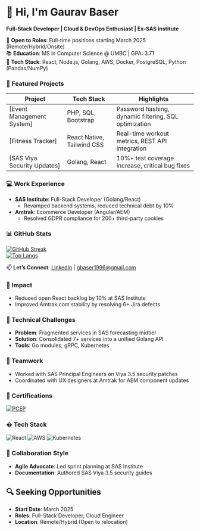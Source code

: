 # 👋 Hi, I'm Gaurav Baser  
**Full-Stack Developer | Cloud & DevOps Enthusiast | Ex-SAS Institute**  

💼 **Open to Roles**: Full-time positions starting March 2025 (Remote/Hybrid/Onsite)  
📚 **Education**: MS in Computer Science @ UMBC | GPA: 3.71  
🔧 **Tech Stack**: React, Node.js, Golang, AWS, Docker, PostgreSQL, Python (Pandas/NumPy)  

### 🚀 **Featured Projects**  
| Project | Tech Stack | Highlights |  
|---------|------------|------------|  
| [Event Management System] | PHP, SQL, Bootstrap | Password hashing, dynamic filtering, SQL optimization |  
| [Fitness Tracker]| React Native, Tailwind CSS | Real-time workout metrics, REST API integration |  
| [SAS Viya Security Updates] | Golang, React | 10%+ test coverage increase, critical bug fixes |  

### 💻 **Work Experience**  
- **SAS Institute**: Full-Stack Developer (Golang/React)  
  - Revamped backend systems, reduced technical debt by 10%  
- **Amtrak**: Ecommerce Developer (Angular/AEM)  
  - Resolved GDPR compliance for 200+ third-party cookies  

### 📊 **GitHub Stats**  
[![GitHub Streak](https://streak-stats.demolab.com?user=gaurav34-dev&theme=dark)](https://git.io/streak-stats)  
[![Top Langs](https://github-readme-stats.vercel.app/api/top-langs/?username=gaurav34-dev&layout=compact&theme=vision-friendly-dark)](https://github.com/gaurav34-dev)

📫 **Let’s Connect**: [LinkedIn](https://www.linkedin.com/in/gaurav-baser-920757355/) | gbaser1996@gmail.com 

### 🎯 Impact  
- Reduced open React backlog by 10% at SAS Institute  
- Improved Amtrak.com stability by resolving 6+ Jira defects 

### 🔧 Technical Challenges  
- **Problem**: Fragmented services in SAS forecasting midtier  
- **Solution**: Consolidated 7+ services into a unified Golang API  
- **Tools**: Go modules, gRPC, Kubernetes 

### 👥 Teamwork  
- Worked with SAS Principal Engineers on Viya 3.5 security patches  
- Coordinated with UX designers at Amtrak for AEM component updates 

### 📜 Certifications  
[![PCEP](https://img.shields.io/badge/Python-PCEP%20Certified-yellow)](https://www.credly.com/badges/45e0ecd5-026c-4dcb-bce0-814f112831af)  

### �️ Tech Stack  
![React](https://img.shields.io/badge/-React-61DAFB?logo=react&logoColor=black)
![AWS](https://img.shields.io/badge/AWS-232F3E?logo=amazon-aws)
![Kubernetes](https://img.shields.io/badge/-Kubernetes-326CE5?logo=kubernetes)

### 🤝 Collaboration Style  
- **Agile Advocate**: Led sprint planning at SAS Institute  
- **Documentation**: Authored SAS Viya 3.5 security guides  

## 🔍 Seeking Opportunities  
- **Start Date**: March 2025  
- **Roles**: Full-Stack Developer, Cloud Engineer  
- **Location**: Remote/Hybrid (Open to relocation) 

